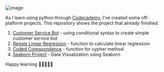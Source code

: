 ![image](https://www.codecademy.com/webpack/renderer/d7285ffbbd0ca6d1d2179f7d22ea1f67.svg)

As I learn using python through [Codecademy](https://www.codecademy.com), I've created some off-platform projects. This repository shows the project that already finished.

1. [Customer Service Bot](Customer_Service_Bot) - using conditional syntax to create simple customer service bot
2. [Reggie Linear Regression](Reggie_Linear_Regression) - function to calculate linear regression
3. [Coded Corespondence](Coded_Corespondence) - function for cypher method
4. [Seaborn Project](Seaborn_Project) - Data Visualization using Seaborn

Happy learning 👨‍🎓🕵️‍👩‍🎓